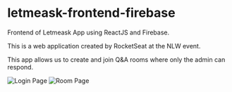 # letmeask-frontend-firebase
Frontend of Letmeask App using ReactJS and Firebase.


This is a web application created by RocketSeat at the NLW event.

This app allows us to create and join Q&A rooms where only the admin can respond.

![Login Page](https://github.com/gcmendes22/letmeask-frontend-firebase/blob/master/readme_images/login.PNG)
![Room Page](https://github.com/gcmendes22/letmeask-frontend-firebase/blob/master/readme_images/room.PNG)
